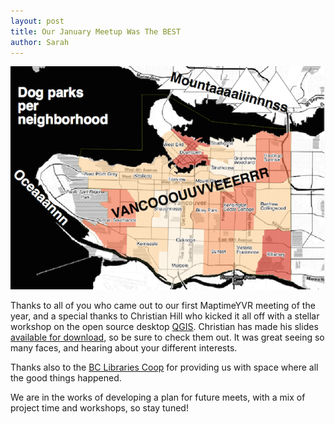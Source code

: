 ```yaml
---
layout: post
title: Our January Meetup Was The BEST
author: Sarah
---
```


![Map of Vancouver](../img/vancouvermap.png)

Thanks to all of you who came out to our first MaptimeYVR meeting of the year, and a special thanks to Christian Hill who kicked it all off with a stellar workshop on the open source desktop [QGIS](http://www.qgis.org/en/site/). Christian has made his slides [available for download](../downloads/MaptimeQGIS.pdf), so be sure to check them out. It was great seeing so many faces, and hearing about your different interests.

Thanks also to the [BC Libraries Coop](https://bc.libraries.coop) for providing us with space where all the good things happened.

We are in the works of developing a plan for future meets, with a mix of project time and workshops, so stay tuned!
